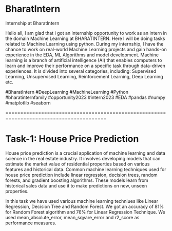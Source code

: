 # BharatIntern

Internship at BharatIntern

Hello all,
    I am glad that i got an internship opportunity to work as an intern in the domain Machine Learning at BHARATINTERN. Here I will be doing tasks related to Machine Learning using python.
	During my internship, I have the chance to work on real-world Machine Learning projects and gain hands-on experience in the EDA, ML Algorithms and model development.
	Machine learning is a branch of artificial intelligence (AI) that enables computers to learn and improve their performance on a specific task through data-driven experiences. It is divided into several categories, including: Supervised Learning, Unsupervised Learning, Reinforcement Learning, Deep Learning etc.
	
 #BharatIntern #DeepLearning #MachineLearning #Python #bharatinternfamily #opportunity2023 #intern2023 #EDA #pandas #numpy #matplotlib #seaborn

========================================================================================

# Task-1: House Price Prediction
   House price prediction is a crucial application of machine learning and data science in the real estate industry. It involves developing models that can estimate the market value of residential properties based on various features and historical data. Common machine learning techniques used for house price prediction include linear regression, decision trees, random forests, and gradient boosting algorithms. These models learn from historical sales data and use it to make predictions on new, unseen properties.

In this task we have used various machine learning techniues like Linear Regression, Decision Tree and Random Forest. We got an accuracy of 81% for Random Forest algorithm and 76% for Linear Regression Technique. We used mean_absolute_error, mean_sqyare_error and r2_score as performance measures.
